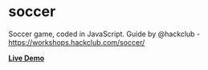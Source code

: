 # soccer
Soccer game, coded in JavaScript. Guide by @hackclub - https://workshops.hackclub.com/soccer/

[**Live Demo**](http://jajoosam.tech/soccer)
